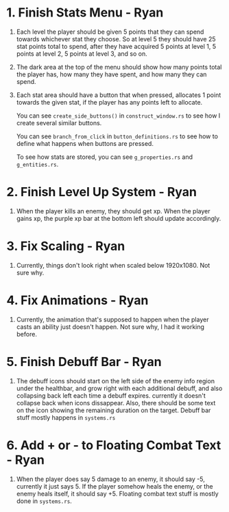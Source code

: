 # 1. Finish Stats Menu - Ryan
1. Each level the player should be given 5 points that they can spend towards whichever stat they choose. So at level 5 they should have 25 stat points total to spend, after they have acquired 5 points at level 1, 5 points at level 2, 5 points at level 3, and so on.
2. The dark area at the top of the menu should show how many points total the player has, how many they have spent, and how many they can spend.
3. Each stat area should have a button that when pressed, allocates 1 point towards the given stat, if the player has any points left to allocate. 

    You can see `create_side_buttons()` in `construct_window.rs` to see how I create several similar buttons.

    You can see `branch_from_click` in `button_definitions.rs` to see how to define what happens when buttons are pressed.

    To see how stats are stored, you can see `g_properties.rs` and `g_entities.rs`.

# 2. Finish Level Up System - Ryan
1. When the player kills an enemy, they should get xp. When the player gains xp, the purple xp bar at the bottom left should update accordingly.


# 3. Fix Scaling - Ryan
1. Currently, things don't look right when scaled below 1920x1080. Not sure why.

# 4. Fix Animations - Ryan
1. Currently, the animation that's supposed to happen when the player casts an ability just doesn't happen. Not sure why, I had it working before.

# 5. Finish Debuff Bar - Ryan
1. The debuff icons should start on the left side of the enemy info region under the healthbar, and grow right with each additional debuff, and also collapsing back left each time a debuff expires. currently it doesn't collapse back when icons dissappear. Also, there should be some text on the icon showing the remaining duration on the target. Debuff bar stuff mostly happens in `systems.rs`

# 6. Add + or - to Floating Combat Text - Ryan
1. When the player does say 5 damage to an enemy, it should say -5, currently it just says 5. If the player somehow heals the enemy, or the enemy heals itself, it should say +5. Floating combat text stuff is mostly done in `systems.rs`.